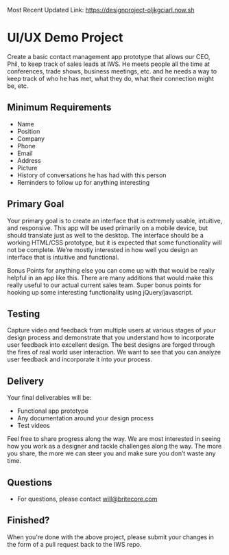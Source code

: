 Most Recent Updated Link: https://designproject-oljkgciarl.now.sh

UI/UX Demo Project
================================

Create a basic contact management app prototype that allows our CEO, Phil, to keep track of sales leads at IWS. He meets people all the time at conferences, trade shows, business meetings, etc. and he needs a way to keep track of who he has met, what they do, what their connection might be, etc.

Minimum Requirements
--------------------

 - Name
 - Position
 - Company
 - Phone
 - Email
 - Address
 - Picture
 - History of conversations he has had with this person
 - Reminders to follow up for anything interesting

Primary Goal
------------

Your primary goal is to create an interface that is extremely usable, intuitive, and responsive. This app will be used primarily on a mobile device, but should translate just as well to the desktop. The interface should be a working HTML/CSS prototype, but it is expected that some functionality will not be complete. We’re mostly interested in how well you design an interface that is intuitive and functional.

Bonus Points for anything else you can come up with that would be really helpful in an app like this. There are many additions that would make this really useful to our actual current sales team. Super bonus points for hooking up some interesting functionality using jQuery/javascript.

Testing
-------

Capture video and feedback from multiple users at various stages of your design process and demonstrate that you understand how to incorporate user feedback into excellent design. The best designs are forged through the fires of real world user interaction. We want to see that you can analyze user feedback and incorporate it into your process.

Delivery
--------

Your final deliverables will be:
 - Functional app prototype
 - Any documentation around your design process
 - Test videos

Feel free to share progress along the way. We are most interested in seeing how you work as a designer and tackle challenges along the way. The more you share, the more we can steer you and make sure you don’t waste any time.

Questions
---------

 - For questions, please contact will@britecore.com

Finished?
---------

When you're done with the above project, please submit your changes in the form of a pull request back to the IWS repo.
